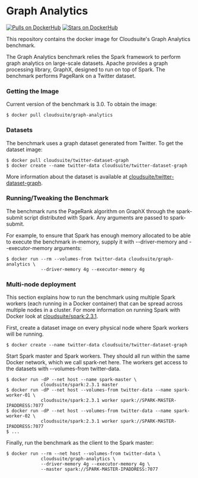 # Graph Analytics #

[![Pulls on DockerHub][dhpulls]][dhrepo]
[![Stars on DockerHub][dhstars]][dhrepo]

This repository contains the docker image for Cloudsuite's Graph Analytics benchmark.

The Graph Analytics benchmark relies the Spark framework to perform graph analytics on large-scale datasets. Apache provides a graph processing library, GraphX, designed to run on top of Spark. The benchmark performs PageRank on a Twitter dataset.

### Getting the Image

Current version of the benchmark is 3.0. To obtain the image:

    $ docker pull cloudsuite/graph-analytics

### Datasets

The benchmark uses a graph dataset generated from Twitter. To get the dataset image:

    $ docker pull cloudsuite/twitter-dataset-graph
    $ docker create --name twitter-data cloudsuite/twitter-dataset-graph

More information about the dataset is available at
[cloudsuite/twitter-dataset-graph][ml-dhrepo].

### Running/Tweaking the Benchmark

The benchmark runs the PageRank algorithm on GraphX through the spark-submit script distributed with Spark. Any arguments are passed to spark-submit.

For example, to ensure that Spark has enough memory allocated to be able to execute the benchmark in-memory, supply it with --driver-memory and  --executor-memory arguments:

    $ docker run --rm --volumes-from twitter-data cloudsuite/graph-analytics \
                 --driver-memory 4g --executor-memory 4g

### Multi-node deployment

This section explains how to run the benchmark using multiple Spark
workers (each running in a Docker container) that can be spread across
multiple nodes in a cluster. For more information on running Spark
with Docker look at [cloudsuite/spark:2.3.1][spark-dhrepo].

First, create a dataset image on every physical node where Spark
workers will be running.

    $ docker create --name twitter-data cloudsuite/twitter-dataset-graph

Start Spark master and Spark workers. They should all run within the same Docker network, which we call spark-net here. The workers get access to the datasets with --volumes-from twitter-data.

    $ docker run -dP --net host --name spark-master \
                 cloudsuite/spark:2.3.1 master
    $ docker run -dP --net host --volumes-from twitter-data --name spark-worker-01 \
                 cloudsuite/spark:2.3.1 worker spark://SPARK-MASTER-IPADDRESS:7077
    $ docker run -dP --net host --volumes-from twitter-data --name spark-worker-02 \
                 cloudsuite/spark:2.3.1 worker spark://SPARK-MASTER-IPADDRESS:7077
    $ ...

Finally, run the benchmark as the client to the Spark master:

    $ docker run --rm --net host --volumes-from twitter-data \
                 cloudsuite/graph-analytics \
                 --driver-memory 4g --executor-memory 4g \
                 --master spark://SPARK-MASTER-IPADDRESS:7077

[dhrepo]: https://hub.docker.com/r/cloudsuite/graph-analytics/ "DockerHub Page"
[dhpulls]: https://img.shields.io/docker/pulls/cloudsuite/graph-analytics.svg "Go to DockerHub Page"
[dhstars]: https://img.shields.io/docker/stars/cloudsuite/graph-analytics.svg "Go to DockerHub Page"
[ml-dhrepo]: https://hub.docker.com/r/cloudsuite/twitter-dataset-graph/
[spark-dhrepo]: https://hub.docker.com/r/cloudsuite/spark/
